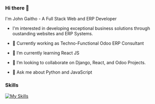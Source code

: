 ### Hi there 👋

I'm John Gaitho -  A Full Stack Web and ERP Developer 

- I'm interested in developing exceptional business solutions through oustanding websites and ERP Systems.

- 🔭 Currently working as Techno-Functional Odoo ERP Consultant
- 🌱 I’m currently learning React JS
- 👯 I’m looking to collaborate on Django, React, and Odoo Projects.
- 💬 Ask me about Python and JavaScript

### Skills

[![My Skills](https://skillicons.dev/icons?i=js,py,django,react,nextjs,postgres,jquery,html,css,tailwind,bootstrap,docker,graphql,git,nginx)](https://skillicons.dev)
